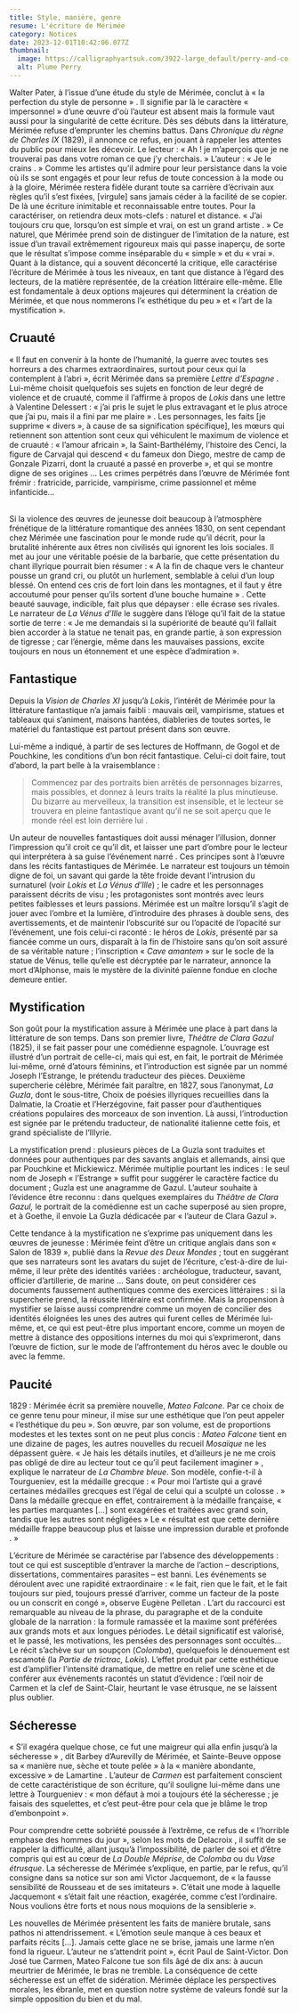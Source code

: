 ```yaml
---
title: Style, manière, genre
resume: L'écriture de Mérimée
category: Notices
date: 2023-12-01T10:42:06.077Z
thumbnail:
  image: https://calligraphyartsuk.com/3922-large_default/perry-and-co-341-pointe-de-calligraphie.jpg
  alt: Plume Perry
---
```

Walter Pater, à l’issue d’une étude du style de Mérimée, conclut à « la perfection du style de personne » . Il signifie par là le caractère « impersonnel » d’une œuvre d'où l’auteur est absent mais la formule vaut aussi pour la singularité de cette écriture. Dès ses débuts dans la littérature, Mérimée refuse d’emprunter les chemins battus. Dans *Chronique du règne de Charles IX* (1829), il annonce ce refus, en jouant à rappeler les attentes du public pour mieux les décevoir. Le lecteur : « Ah ! je m’aperçois que je ne trouverai pas dans votre roman ce que j’y cherchais. » L’auteur : « Je le crains . » Comme les artistes qu’il admire pour leur persistance dans la voie où ils se sont engagés et pour leur refus de toute concession à la mode ou à la gloire, Mérimée restera fidèle durant toute sa carrière d’écrivain aux règles qu’il s’est fixées, \[virgule] sans jamais céder à la facilité de se copier. De là une écriture inimitable et reconnaissable entre toutes. Pour la caractériser, on retiendra deux mots-clefs : naturel et distance. « J’ai toujours cru que, lorsqu’on est simple et vrai, on est un grand artiste . » Ce naturel, que Mérimée prend soin de distinguer de l’imitation de la nature, est issue d’un travail extrêmement rigoureux mais qui passe inaperçu, de sorte que le résultat s’impose comme inséparable du « simple » et du « vrai ». Quant à la distance, qui a souvent déconcerté la critique, elle caractérise l’écriture de Mérimée à tous les niveaux, en tant que distance à l’égard des lecteurs, de la matière représentée, de la création littéraire elle-même. Elle est fondamentale à deux options majeures qui déterminent la création de Mérimée, et que nous nommerons l’« esthétique du peu » et « l’art de la mystification ». 

## Cruauté

« Il faut en convenir à la honte de l’humanité, la guerre avec toutes ses horreurs a des charmes extraordinaires, surtout pour ceux qui la contemplent à l’abri », écrit Mérimée dans sa première *Lettre d’Espagne* . Lui-même choisit quelquefois ses sujets en fonction de leur degré de violence et de cruauté, comme il l’affirme à propos de *Lokis* dans une lettre à Valentine Delessert : « j’ai pris le sujet le plus extravagant et le plus atroce que j’ai pu, mais il a fini par me plaire » . Les personnages, les faits \[je supprime « divers », à cause de sa signification spécifique], les mœurs qui retiennent son attention sont ceux qui véhiculent le maximum de violence et de cruauté : « l’amour africain », la Saint-Barthélémy, l’histoire des Cenci, la figure de Carvajal qui descend « du fameux don Diego, mestre de camp de Gonzale Pizarri, dont la cruauté a passé en proverbe », et qui se montre digne de ses origines … Les crimes perpétrés dans l’œuvre de Mérimée font frémir : fratricide, parricide, vampirisme, crime passionnel et même infanticide…

\
Si la violence des œuvres de jeunesse doit beaucoup à l’atmosphère frénétique de la littérature romantique des années 1830, on sent cependant chez Mérimée une fascination pour le monde rude qu’il décrit, pour la brutalité inhérente aux êtres non civilisés qui ignorent les lois sociales. Il met au jour une véritable poésie de la barbarie, que cette présentation du chant illyrique pourrait bien résumer : « A la fin de chaque vers le chanteur pousse un grand cri, ou plutôt un hurlement, semblable à celui d’un loup blessé. On entend ces cris de fort loin dans les montagnes, et il faut y être accoutumé pour penser qu’ils sortent d’une bouche humaine » . Cette beauté sauvage, indicible, fait plus que dépayser : elle écrase ses rivales. Le narrateur de *La Vénus d’Ille* le suggère dans l’éloge qu’il fait de la statue sortie de terre : « Je me demandais si la supériorité de beauté qu’il fallait bien accorder à la statue ne tenait pas, en grande partie, à son expression de tigresse ; car l’énergie, même dans les mauvaises passions, excite toujours en nous un étonnement et une espèce d’admiration ».

## Fantastique

Depuis la *Vision de Charles XI* jusqu’à *Lokis*, l’intérêt de Mérimée pour la littérature fantastique n’a jamais faibli : mauvais œil, vampirisme, statues et tableaux qui s’animent, maisons hantées, diableries de toutes sortes, le matériel du fantastique est partout présent dans son œuvre. 

Lui-même a indiqué, à partir de ses lectures de Hoffmann, de Gogol et de Pouchkine, les conditions d’un bon récit fantastique. Celui-ci doit faire, tout d’abord, la part belle à la vraisemblance : 

> Commencez par des portraits bien arrêtés de personnages bizarres, mais possibles, et donnez à leurs traits la réalité la plus minutieuse. Du bizarre au merveilleux, la transition est insensible, et le lecteur se trouvera en pleine fantastique avant qu’il ne se soit aperçu que le monde réel est loin derrière lui .

Un auteur de nouvelles fantastiques doit aussi ménager l’illusion, donner l’impression qu’il croit ce qu’il dit, et laisser une part d’ombre pour le lecteur qui interprétera à sa guise l’événement narré . Ces principes sont à l’œuvre dans les récits fantastiques de Mérimée. Le narrateur est toujours un témoin digne de foi, un savant qui garde la tête froide devant l’intrusion du surnaturel (voir *Lokis* et *La Vénus d’Ille*) ; le cadre et les personnages paraissent décrits de visu ; les protagonistes sont montrés avec leurs petites faiblesses et leurs passions. Mérimée est un maître lorsqu’il s’agit de jouer avec l’ombre et la lumière, d’introduire des phrases à double sens, des avertissements, et de maintenir l’obscurité sur ou l’opacité de l’opacité sur l’événement, une fois celui-ci raconté : le héros de *Lokis*, présenté par sa fiancée comme un ours, disparaît à la fin de l’histoire sans qu’on soit assuré de sa véritable nature ; l’inscription « *Cave amantem* » sur le socle de la statue de Vénus, telle qu’elle est décryptée par le narrateur, annonce la mort d’Alphonse, mais le mystère de la divinité païenne fondue en cloche demeure entier. 

## Mystification

Son goût pour la mystification assure à Mérimée une place à part dans la littérature de son temps. Dans son premier livre, *Théâtre de Clara Gazul* (1825), il se fait passer pour une comédienne espagnole. L’ouvrage est illustré d’un portrait de celle-ci, mais qui est, en fait, le portrait de Mérimée lui-même, orné d’atours féminins, et l’introduction est signée par un nommé Joseph l’Estrange, le prétendu traducteur des pièces. Deuxième supercherie célèbre, Mérimée fait paraître, en 1827, sous l’anonymat, *La Guzla*, dont le sous-titre, Choix de poésies illyriques recueillies dans la Dalmatie, la Croatie et l’Herzégovine, fait passer pour d’authentiques créations populaires des morceaux de son invention. Là aussi, l’introduction est signée par le prétendu traducteur, de nationalité italienne cette fois, et grand spécialiste de l’Illyrie. 

La mystification prend : plusieurs pièces de La Guzla sont traduites et données pour authentiques par des savants anglais et allemands, ainsi que par Pouchkine et Mickiewicz. Mérimée multiplie pourtant les indices : le seul nom de Joseph « l’Estrange » suffit pour suggérer le caractère factice du document ; Guzla est une anagramme de Gazul. L’auteur souhaite à l’évidence être reconnu : dans quelques exemplaires du *Théâtre de Clara Gazul,* le portrait de la comédienne est un cache superposé au sien propre, et à Goethe, il envoie La Guzla dédicacée par « l’auteur de Clara Gazul ». 

Cette tendance à la mystification ne s’exprime pas uniquement dans les œuvres de jeunesse : Mérimée feint d’être un critique anglais dans son « Salon de 1839 », publié dans la *Revue des Deux Mondes* ; tout en suggérant que ses narrateurs sont les avatars du sujet de l’écriture, c’est-à-dire de lui-même, il leur prête des identités variées : archéologue, traducteur, savant, officier d’artillerie, de marine … Sans doute, on peut considérer ces documents faussement authentiques comme des exercices littéraires : si la supercherie prend, la réussite littéraire est confirmée. Mais la propension à mystifier se laisse aussi comprendre comme un moyen de concilier des identités éloignées les unes des autres qui furent celles de Mérimée lui-même, et, ce qui est peut-être plus important encore, comme un moyen de mettre à distance des oppositions internes du moi qui s’exprimeront, dans l’œuvre de fiction, sur le mode de l’affrontement du héros avec le double ou avec la femme. 

## Paucité

1829 : Mérimée écrit sa première nouvelle, *Mateo Falcone.* Par ce choix de ce genre tenu pour mineur, il mise sur une esthétique que l’on peut appeler « l’esthétique du peu ». Son œuvre, par son volume, est de proportions modestes et les textes sont on ne peut plus concis : *Mateo Falcone* tient en une dizaine de pages, les autres nouvelles du recueil *Mosaïque* ne les dépassent guère. « Je hais les détails inutiles, et d’ailleurs je ne me crois pas obligé de dire au lecteur tout ce qu’il peut facilement imaginer » , explique le narrateur de *La Chambre bleue*. Son modèle, confie-t-il à Tourgueniev, est la médaille grecque : « Pour moi l’artiste qui a gravé certaines médailles grecques est l’égal de celui qui a sculpté un colosse . » Dans la médaille grecque en effet, contrairement à la médaille française, « les parties marquantes \[…] sont exagérées et traitées avec grand soin, tandis que les autres sont négligées » Le « résultat est que cette dernière médaille frappe beaucoup plus et laisse une impression durable et profonde . » 

L’écriture de Mérimée se caractérise par l’absence des développements : tout ce qui est susceptible d’entraver la marche de l’action – descriptions, dissertations, commentaires parasites – est banni. Les événements se déroulent avec une rapidité extraordinaire : « le fait, rien que le fait, et le fait toujours sur pied, toujours pressé d’arriver, comme un facteur de la poste ou un conscrit en congé », observe Eugène Pelletan . L’art du raccourci est remarquable au niveau de la phrase, du paragraphe et de la conduite globale de la narration : la formule ramassée et la maxime sont préférées aux grands mots et aux longues périodes. Le détail significatif est valorisé, et le passé, les motivations, les pensées des personnages sont occultés… Le récit s’achève sur un soupçon (*Colomba*), quelquefois le dénouement est escamoté (la *Partie de trictrac,* *Lokis*). L’effet produit par cette esthétique est d’amplifier l’intensité dramatique, de mettre en relief une scène et de conférer aux événements racontés un statut d’évidence : l’œil noir de Carmen et la clef de Saint-Clair, heurtant le vase étrusque, ne se laissent plus oublier. 

## Sécheresse

 « S’il exagéra quelque chose, ce fut une maigreur qui alla enfin jusqu’à la sécheresse » , dit Barbey d’Aurevilly de Mérimée, et Sainte-Beuve oppose sa « manière nue, sèche et toute pelée » à la « manière abondante, excessive » de Lamartine . L’auteur de *Carmen* est parfaitement conscient de cette caractéristique de son écriture, qu’il souligne lui-même dans une lettre à Tourgueniev : « mon défaut à moi a toujours été la sécheresse ; je faisais des squelettes, et c’est peut-être pour cela que je blâme le trop d’embonpoint ».

Pour comprendre cette sobriété poussée à l’extrême, ce refus de « l’horrible emphase des hommes du jour », selon les mots de Delacroix , il suffit de se rappeler la difficulté, allant jusqu’à l’impossibilité, de parler de soi et d’être compris qui est au cœur de *La Double Méprise*, de *Colomba* ou du *Vase étrusque*. La sécheresse de Mérimée s’explique, en partie, par le refus, qu’il consigne dans sa notice sur son ami Victor Jacquemont, de « la fausse sensibilité de Rousseau et de ses imitateurs ». C’était une mode à laquelle Jacquemont « s’était fait une réaction, exagérée, comme c’est l’ordinaire. Nous voulions être forts et nous nous moquions de la sensiblerie ».

Les nouvelles de Mérimée présentent les faits de manière brutale, sans pathos ni attendrissement. « L’émotion seule manque à ces beaux et parfaits récits \[…]. Jamais cette glace ne se brise, jamais une larme n’en fond la rigueur. L’auteur ne s’attendrit point  », écrit Paul de Saint-Victor. Don José tue Carmen, Mateo Falcone tue son fils âgé de dix ans: à aucun meurtrier de Mérimée, le bras ne tremble. La conséquence de cette sécheresse est un effet de sidération. Mérimée déplace les perspectives morales, les ébranle, met en question notre système de valeurs fondé sur la simple opposition du bien et du mal.
